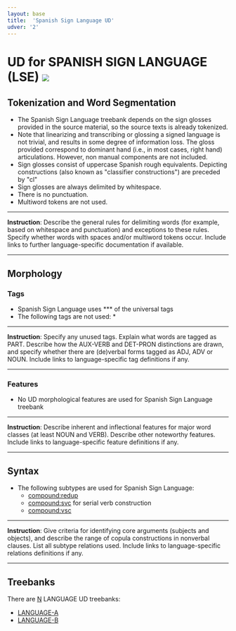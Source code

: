 ```yaml
---
layout: base
title:  'Spanish Sign Language UD'
udver: '2'
---
```


# UD for SPANISH SIGN LANGUAGE (LSE) <span class="flagspan"><img class="flag" src="../../flags/svg/AQ.svg" /></span>

## Tokenization and Word Segmentation

* The Spanish Sign Language treebank depends on the sign glosses provided in the source material, so the source texts is already tokenized.
* Note that linearizing and transcribing or glossing a signed language is not trivial, and results in some degree of information loss. The gloss provided correspond to dominant hand (i.e., in most cases, right hand) articulations. However, non manual components are not included.
* Sign glosses consist of uppercase Spanish rough equivalents. Depicting constructions (also known as "classifier constructions") are preceded by "cl"
* Sign glosses are always delimited by whitespace.
* There is no punctuation.
* Multiword tokens are not used. 

---
**Instruction**: Describe the general rules for delimiting words (for example, based on whitespace and punctuation) and exceptions to these rules. Specify whether words with spaces and/or multiword tokens occur. Include links to further language-specific documentation if available.

---

## Morphology

### Tags

* Spanish Sign Language uses *** of the universal tags
* The following tags are not used:
    *

---
**Instruction**: Specify any unused tags. Explain what words are tagged as PART. Describe how the AUX-VERB and DET-PRON distinctions are drawn, and specify whether there are (de)verbal forms tagged as ADJ, ADV or NOUN. Include links to language-specific tag definitions if any.

---

### Features

* No UD morphological features are used for Spanish Sign Language treebank

---
**Instruction**: Describe inherent and inflectional features for major word classes (at least NOUN and VERB). Describe other noteworthy features. Include links to language-specific feature definitions if any.

---

## Syntax

* The following subtypes are used for Spanish Sign Language:
    * [compound:redup]()
    * [compound:svc]() for serial verb construction
    * [compound:vsc]()

---
**Instruction**: Give criteria for identifying core arguments (subjects and objects), and describe the range of copula constructions in nonverbal clauses. List all subtype relations used. Include links to language-specific relations definitions if any.

---

## Treebanks

There are [N](../treebanks/LCODE-comparison.html) LANGUAGE UD treebanks:

  * [LANGUAGE-A](../treebanks/LCODE_a/index.html)
  * [LANGUAGE-B](../treebanks/LCODE_b/index.html)
